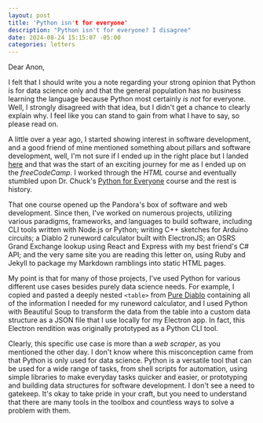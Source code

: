 ```yaml
---
layout: post
title: 'Python isn't for everyone'
description: "Python isn't for everyone? I disagree"
date: 2024-08-24 15:15:07 -05:00
categories: letters
---
```


Dear Anon,

I felt that I should write you a note regarding your strong opinion that Python is for data science only and that the general population has no business learning the language because Python most certainly _is not_ for everyone. Well, I strongly disagreed with that idea, but I didn't get a chance to clearly explain why. I feel like you can stand to gain from what I have to say, so please read on.

A little over a year ago, I started showing interest in software development, and a good friend of mine mentioned something about pillars and software development, well, I'm not sure if I ended up in the right place but I landed [here](https://www.freecodecamp.org/news/the-main-pillars-of-learning-programming-and-why-beginners-should-master-them-e04245c17c56/) and that was the start of an exciting journey for me as I ended up on the _freeCodeCamp_. I worked through the _HTML_ course and eventually stumbled upon Dr. Chuck's [Python for Everyone](https://www.py4e.com/) course and the rest is history.

That one course opened up the Pandora's box of software and web development. Since then, I've worked on numerous projects, utilizing various paradigms, frameworks, and languages to build software, including CLI tools written with Node.js or Python; writing C++ sketches for Arduino circuits; a Diablo 2 runeword calculator built with ElectronJS; an OSRS Grand Exchange lookup using React and Express with my best friend's C# API; and the very same site you are reading this letter on, using Ruby and Jekyll to package my Markdown ramblings into static HTML pages.

My point is that for many of those projects, I've used Python for various different use cases besides purely data science needs. For example, I copied and pasted a deeply nested `<table>` from [Pure Diablo](https://www.purediablo.com/diablo-2/runewords) containing all of the information I needed for my runeword calculator, and I used Python with Beautiful Soup to transform the data from the table into a custom data structure as a JSON file that I use locally for my Electron app. In fact, this Electron rendition was originally prototyped as a Python CLI tool.

Clearly, this specific use case is more than a _web scraper_, as you mentioned the other day. I don't know where this misconception came from that Python is only used for data science. Python is a versatile tool that can be used for a wide range of tasks, from shell scripts for automation, using simple libraries to make everyday tasks quicker and easier, or prototyping and building data structures for software development. I don't see a need to gatekeep. It's okay to take pride in your craft, but you need to understand that there are many tools in the toolbox and countless ways to solve a problem with them.
